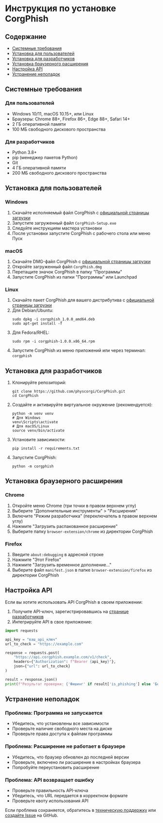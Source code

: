 # Инструкция по установке CorgPhish

## Содержание
- [Системные требования](#системные-требования)
- [Установка для пользователей](#установка-для-пользователей)
- [Установка для разработчиков](#установка-для-разработчиков)
- [Установка браузерного расширения](#установка-браузерного-расширения)
- [Настройка API](#настройка-api)
- [Устранение неполадок](#устранение-неполадок)

## Системные требования

### Для пользователей
- Windows 10/11, macOS 10.15+, или Linux
- Браузеры: Chrome 88+, Firefox 86+, Edge 88+, Safari 14+
- 2 ГБ оперативной памяти
- 100 МБ свободного дискового пространства

### Для разработчиков
- Python 3.8+
- pip (менеджер пакетов Python)
- Git
- 4 ГБ оперативной памяти
- 200 МБ свободного дискового пространства

## Установка для пользователей

### Windows
1. Скачайте исполняемый файл CorgPhish с [официальной страницы загрузки](download.html)
2. Запустите загруженный файл `CorgPhish-Setup.exe`
3. Следуйте инструкциям мастера установки
4. После установки запустите CorgPhish с рабочего стола или меню Пуск

### macOS
1. Скачайте DMG-файл CorgPhish с [официальной страницы загрузки](download.html)
2. Откройте загруженный файл `CorgPhish.dmg`
3. Перетащите значок CorgPhish в папку "Программы"
4. Запустите CorgPhish из папки "Программы" или Launchpad

### Linux
1. Скачайте пакет CorgPhish для вашего дистрибутива с [официальной страницы загрузки](download.html)
2. Для Debian/Ubuntu:
   ```
   sudo dpkg -i corgphish_1.0.0_amd64.deb
   sudo apt-get install -f
   ```
3. Для Fedora/RHEL:
   ```
   sudo rpm -i corgphish-1.0.0.x86_64.rpm
   ```
4. Запустите CorgPhish из меню приложений или через терминал: `corgphish`

## Установка для разработчиков

1. Клонируйте репозиторий:
   ```
   git clone https://github.com/physcorgi/CorgPhish.git
   cd CorgPhish
   ```

2. Создайте и активируйте виртуальное окружение (рекомендуется):
   ```
   python -m venv venv
   # Для Windows
   venv\Scripts\activate
   # Для macOS/Linux
   source venv/bin/activate
   ```

3. Установите зависимости:
   ```
   pip install -r requirements.txt
   ```

4. Запустите CorgPhish:
   ```
   python -m corgphish
   ```

## Установка браузерного расширения

### Chrome
1. Откройте меню Chrome (три точки в правом верхнем углу)
2. Выберите "Дополнительные инструменты" > "Расширения"
3. Включите "Режим разработчика" (переключатель в правом верхнем углу)
4. Нажмите "Загрузить распакованное расширение"
5. Выберите папку `browser-extension/chrome` из директории CorgPhish

### Firefox
1. Введите `about:debugging` в адресной строке
2. Нажмите "Этот Firefox"
3. Нажмите "Загрузить временное дополнение..."
4. Выберите файл `manifest.json` в папке `browser-extension/firefox` из директории CorgPhish

## Настройка API

Если вы хотите использовать API CorgPhish в своем приложении:

1. Получите API-ключ, зарегистрировавшись на [странице разработчиков](https://corgphish.example.com/developers)
2. Интегрируйте API в свое приложение:

```python
import requests

api_key = "ваш_api_ключ"
url_to_check = "https://example.com"

response = requests.post(
    "https://api.corgphish.example.com/v1/check",
    headers={"Authorization": f"Bearer {api_key}"},
    json={"url": url_to_check}
)

result = response.json()
print(f"Результат проверки: {'Фишинг' if result['is_phishing'] else 'Безопасно'}")
```

## Устранение неполадок

### Проблема: Программа не запускается
- Убедитесь, что установлены все зависимости
- Проверьте наличие свободного места на диске
- Проверьте права доступа к файлам программы

### Проблема: Расширение не работает в браузере
- Убедитесь, что браузер обновлен до последней версии
- Проверьте, включено ли расширение в настройках браузера
- Попробуйте переустановить расширение

### Проблема: API возвращает ошибку
- Проверьте правильность API-ключа
- Убедитесь, что URL передается в корректном формате
- Проверьте квоту использования API

Если проблема сохраняется, обратитесь в [техническую поддержку](https://corgphish.example.com/support) или [создайте Issue](https://github.com/physcorgi/CorgPhish/issues) на GitHub. 